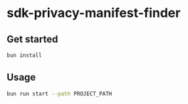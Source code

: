 # sdk-privacy-manifest-finder

## Get started

```bash
bun install
```

## Usage

```bash
bun run start --path PROJECT_PATH
```
